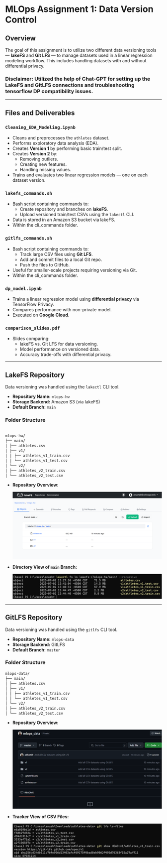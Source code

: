 # MLOps Assignment 1: Data Version Control

## Overview

The goal of this assignment is to utilize two different data versioning tools — **lakeFS** and **Git LFS** — to manage datasets used in a linear regression modeling workflow. This includes handling datasets with and without differential privacy.

### Disclaimer: Utilized the help of Chat-GPT for setting up the LakeFS and GitLFS connections and troubleshooting tensorflow DP compatibility issues.
---

## Files and Deliverables

### `Cleaning_EDA_Modeling.ipynb`

- Cleans and preprocesses the `athletes` dataset.
- Performs exploratory data analysis (EDA).
- Creates **Version 1** by performing basic train/test split.
- Creates **Version 2** by:
  - Removing outliers.
  - Creating new features.
  - Handling missing values.
- Trains and evaluates two linear regression models — one on each dataset version.

### `lakefs_commands.sh`

- Bash script containing commands to:
  - Create repository and branches on **lakeFS**.
  - Upload versioned train/test CSVs using the `lakectl` CLI.
- Data is stored in an Amazon S3 bucket via lakeFS.
- Within the cli_commands folder.

### `gitlfs_commands.sh`

- Bash script containing commands to:
  - Track large CSV files using **Git LFS**.
  - Add and commit files to a local Git repo.
  - Push the files to GitHub.
- Useful for smaller-scale projects requiring versioning via Git.
- Within the cli_commands folder.

### `dp_model.ipynb`

- Trains a linear regression model using **differential privacy** via TensorFlow Privacy.
- Compares performance with non-private model.
- Executed on **Google Cloud**. 

### `comparison_slides.pdf`

- Slides comparing:
  - lakeFS vs. Git LFS for data versioning.
  - Model performance on versioned data.
  - Accuracy trade-offs with differential privacy.

---

## LakeFS Repository

Data versioning was handled using the `lakectl` CLI tool.

- **Repository Name:** `mlops-hw`
- **Storage Backend:** Amazon S3 (via lakeFS)
- **Default Branch:** `main`

### Folder Structure

```text

mlops-hw/
├── main/
│ ├── athletes.csv
│ ├── v1/
│ │ ├── athletes_v1_train.csv
│ │ └── athletes_v1_test.csv
│ └── v2/
│ ├── athletes_v2_train.csv
│ └── athletes_v2_test.csv
```

- **Repository Overview:**

  ![LakeFS Repository](pics_readme/lakefs_repo.png)

- **Directory View of `main` Branch:**

  ![LakeFS Directory](pics_readme/lakefs_directory_structure.png)

---

## GitLFS Repository

Data versioning was handled using the `gitlfs` CLI tool.

- **Repository Name:** `mlops-data`
- **Storage Backend:** GitLFS 
- **Default Branch:** `master`

### Folder Structure

```text
mlops-data/
├── main/
│ ├── athletes.csv
│ ├── v1/
│ │ ├── athletes_v1_train.csv
│ │ └── athletes_v1_test.csv
│ └── v2/
│ ├── athletes_v2_train.csv
│ └── athletes_v2_test.csv

```
- **Repository Overview:**

  ![GitLFS Repository](pics_readme/gitlfs_repo.png)

- **Tracker View of CSV Files:**

  ![GitLFS Tracker](pics_readme/gitlfs_tracker.png)